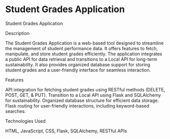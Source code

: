 # Student Grades Application
Student Grades Application

Description

The Student Grades Application is a web-based tool designed to streamline the management of student performance data. It offers features to fetch, manipulate, and store student grades efficiently. The application integrates a public API for data retrieval and transitions to a Local API for long-term sustainability. It also provides organized database support for storing student grades and a user-friendly interface for seamless interaction.

Features

API integration for fetching student grades using RESTful methods (DELETE, POST, GET, & PUT).
Transition to a Local API using Flask and SQLAlchemy for sustainability.
Organized database structure for efficient data storage.
Flask routing for user-friendly interactions, including keyword-based searches.

Technologies Used

HTML, JavaScript, CSS,
Flask, SQLAlchemy, RESTful APIs
